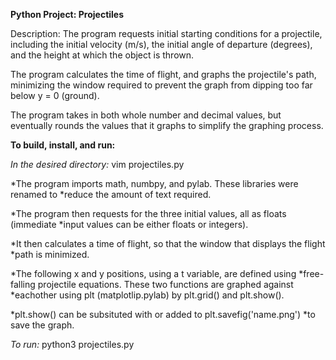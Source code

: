 **Python Project: Projectiles**

Description: The program requests initial starting conditions for a projectile,
including the initial velocity (m/s), the initial angle of departure (degrees),
and the height at which the object is thrown.

The program calculates the time of flight, and graphs the projectile's path,
minimizing the window required to prevent the graph from dipping too far below
y = 0 (ground).

The program takes in both whole number and decimal values, but eventually
rounds the values that it graphs to simplify the graphing process.

**To build, install, and run:**

*In the desired directory:*
vim projectiles.py

*The program imports math, numbpy, and pylab. These libraries were renamed to
*reduce the amount of text required.

*The program then requests for the three initial values, all as floats (immediate
*input values can be either floats or integers).

*It then calculates a time of flight, so that the window that displays the flight
*path is minimized.

*The following x and y positions, using a t variable, are defined using
*free-falling projectile equations. These two functions are graphed against
*eachother using plt (matplotlip.pylab) by plt.grid() and plt.show().

*plt.show() can be subsituted with or added to plt.savefig('name.png')
*to save the graph.

*To run:*
python3 projectiles.py
